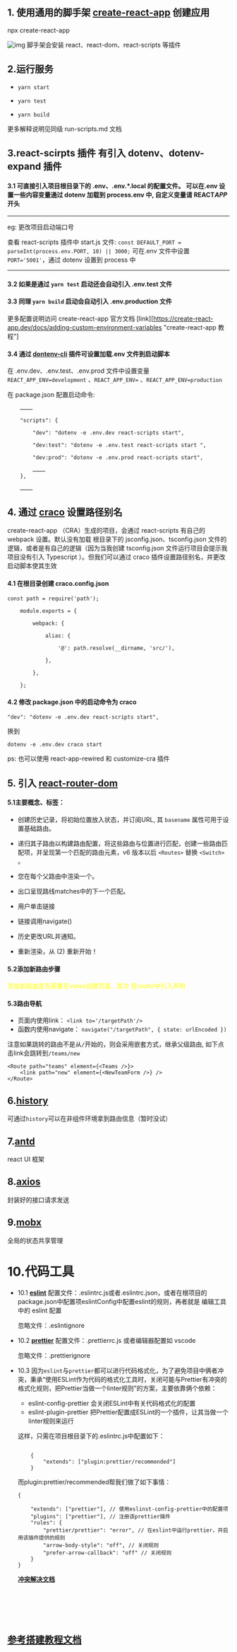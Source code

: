 ## 1. 使用通用的脚手架 [create-react-app](https://create-react-app.dev/docs/getting-started) 创建应用

npx create-react-app <project-name>

![img](/documents/img/start.png "start.png")
脚手架会安装 react、react-dom、react-scripts 等插件

## 2.运行服务

+ `yarn start`

+ `yarn test`

+ `yarn build`

 更多解释说明见同级 run-scripts.md 文档

## 3.react-scirpts 插件 有引入 dotenv、dotenv-expand 插件

#### 3.1 可直接引入项目根目录下的 .env、.env.\*.local 的配置文件。 可以在.env 设置一些内容变量通过 dotenv 加载到 process.env 中, 自定义变量请 REACT*APP* 开头

---

eg: 更改项目启动端口号

查看 react-scripts 插件中 start.js 文件:
`const DEFAULT_PORT = parseInt(process.env.PORT, 10) || 3000;`
可在.env 文件中设置 `PORT='5001'`，通过 dotenv 设置到 process 中

---

#### 3.2 如果是通过 `yarn test` 启动还会自动引入 .env.test 文件

#### 3.3 同理 `yarn build` 启动会自动引入 .env.production 文件

更多配置说明访问 create-react-app 官方文档 [link][https://create-react-app.dev/docs/adding-custom-environment-variables "create-react-app 教程"]

#### 3.4 通过 [dontenv-cli](https://www.npmjs.com/package/dotenv-cli) 插件可设置加载.env 文件到启动脚本
在 .env.dev、.env.test、.env.prod 文件中设置变量 `REACT_APP_ENV=development` 、`REACT_APP_ENV=` 、`REACT_APP_ENV=production`

在 package.json 配置启动命令:

```
    …………

    "scripts": {

        "dev": "dotenv -e .env.dev react-scripts start",

        "dev:test": "dotenv -e .env.test react-scripts start ",

        "dev:prod": "dotenv -e .env.prod react-scripts start",

        …………
    },

    …………

```

## 4. 通过 [craco](https://www.npmjs.com/package/@craco/craco) 设置路径别名

create-react-app （CRA）生成的项目，会通过 react-scripts 有自己的 webpack 设置。默认没有加载
根目录下的 jsconfig.json、tsconfig.json 文件的逻辑，或者是有自己的逻辑（因为当我创建 tsconfig.json 文件运行项目会提示我项目没有引入 Typescript ）。但我们可以通过 craco 插件设置路径别名，并更改启动脚本使其生效

#### 4.1 在根目录创建 craco.config.json

```
const path = require('path');

    module.exports = {

        webpack: {

            alias: {

                '@': path.resolve(__dirname, 'src/'),

            },

        },

    };

```

#### 4.2 修改 package.json 中的启动命令为 craco

`"dev": "dotenv -e .env.dev react-scripts start",`

换到

`dotenv -e .env.dev craco start`

ps: 也可以使用 react-app-rewired 和 customize-cra 插件


## 5. 引入 [react-router-dom](https://reactrouter.com/en/main/router-components/browser-router)

#### 5.1主要概念、标签：

* <BrowserRouter>创建历史记录，将初始位置放入状态，并订阅URL, 其 `basename` 属性可用于设置基础路由。

* <Routes>递归其子路由以构建路由配置，将这些路由与位置进行匹配，创建一些路由匹配项，并呈现第一个匹配的路由元素，v6 版本以后 `<Routes>` 替换 `<Switch>` 。

* <Outlet/>您在每个父路由中渲染一个。

* 出口呈现路线matches中的下一个匹配。

+ 用户单击链接

+ 链接调用navigate()

- 历史更改URL并通知<BrowserRouter>。

- <BrowserRouter>重新渲染，从 (2) 重新开始！


#### 5.2添加新路由步骤

<font color="yellow">
添加新路由首先需要在views创建页面、其次
在router中引入声明</font>

#### 5.3路由导航

- 页面内使用link： `<link to='/targetPath'/>`
- 函数内使用navigate： `navigate("/targetPath", { state: urlEncoded })`

注意如果跳转的路由不是从`/`开始的，则会采用嵌套方式，继承父级路由, 如下点击link会跳转到`/teams/new`

    <Route path="teams" element={<Teams />}> 
        <link path="new" element={<NewTeamForm />} />
    </Route>
## 6.**[history](https://github.com/remix-run/history/tree/v4/docs)**
可通过`history`可以在非组件环境拿到路由信息（暂时没试）


## 7.**[antd](https://ant.design/components/overview-cn/)**

react UI 框架

## 8.**[axios](https://www.npmjs.com/package/axios)**
封装好的接口请求发送

## 9.**[mobx](https://mobx.js.org/observable-state.html)**
全局的状态共享管理

# 10.代码工具

- 10.1 **[eslint](https://zh-hans.eslint.org/)**
    配置文件：.eslintrc.js或者.eslintrc.json，或者在根项目的package.json中配置项eslintConfig中配置eslint的规则，再者就是
    编辑工具中的 eslint 配置

    忽略文件：.eslintignore

- 10.2 **[prettier](https://www.prettier.cn/)**
    配置文件：.prettierrc.js 或者编辑器配置如 vscode 

    忽略文件：.prettierignore

-  10.3 因为`eslint`与`prettier`都可以进行代码格式化，为了避免项目中俩者冲突，秉承“使用ESLint作为代码的格式化工具时，关闭可能与Prettier有冲突的格式化规则，把Prettier当做一个linter规则”的方案，主要依靠俩个依赖：

    - eslint-config-prettier 会关闭ESLint中有关代码格式化的配置
    - eslint-plugin-prettier 把Prettier配置成ESLint的一个插件，让其当做一个linter规则来运行

    这样，只需在项目根目录下的.eslintrc.js中配置如下：

    ```

        {
            "extends": ["plugin:prettier/recommended"]
        }
    
    ```
    而plugin:prettier/recommended帮我们做了如下事情：
    ```
    {

        "extends": ["prettier"], // 使用eslinst-config-prettier中的配置项
        "plugins": ["prettier"], // 注册该prettier插件
        "rules": {
            "prettier/prettier": "error", // 在eslint中运行prettier，并启用该插件提供的规则
            "arrow-body-style": "off", // 关闭规则
            "prefer-arrow-callback": "off" // 关闭规则
        }
    }
    ```
    **[冲突解决文档](https://juejin.cn/post/7156893291726782500)**


<br />
<br />
<br />
<br />

## **[参考搭建教程文档](https://bbs.huaweicloud.com/blogs/370666)**
